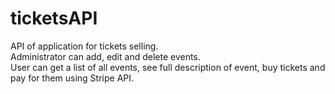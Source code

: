 # ticketsAPI  
API of application for tickets selling.    
Administrator can add, edit and delete events.  
User can get a list of all events, see full description of event, buy tickets and pay for them using Stripe API.
